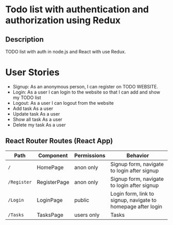 # Todo list with authentication and authorization using Redux

## Description
TODO list with auth in node.js and React with use Redux.

# User Stories
* Signup: As an anonymous person, I can register on TODO WEBSITE.
* Login: As a user I can login to the website so that I can add and show my TODO list
* Logout: As a user I can logout from the website
* Add task As a user 
* Update task As a user
* Show all task As a user
* Delete my task As a user

## React Router Routes (React App)
| Path               | Component     | Permissions            | Behavior                                                     |
|--------------------|---------------|------------------------|--------------------------------------------------------------|
| `/`                | HomePage      | anon only              | Signup form, navigate to login after signup                  |
| `/Register`        | RegisterPage  | anon only              | Signup form, navigate to login after signup                  |
| `/Login`           | LoginPage     | public                 | Login form, link to signup, navigate to homepage after login |
| `/Tasks`           | TasksPage     | users only             | Tasks                                                        |



